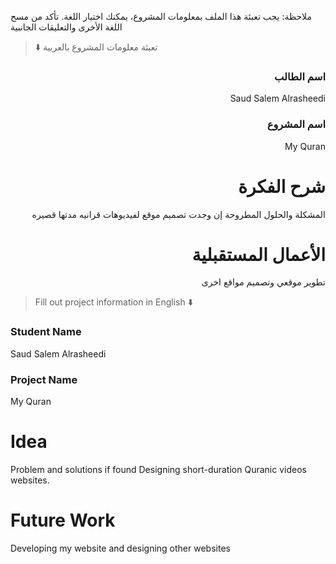 
ملاحظة: يجب تعبئة هذا الملف بمعلومات المشروع، يمكنك اختيار اللغة. تأكد من مسح اللغة الأخرى والتعليقات الجانبية 
> ⬇️ تعبئة معلومات المشروع بالعربية  

<div dir="rtl">
  
### اسم الطالب

Saud Salem Alrasheedi
### اسم المشروع
My Quran

# شرح الفكرة
المشكلة والحلول المطروحة إن وجدت
تصميم موقع لفيديوهات قرانيه مدتها قصيره 

# الأعمال المستقبلية
تطوير موقعي وتصميم مواقع اخرى

</div>

> Fill out project information in English ⬇️
### Student Name
Saud Salem Alrasheedi

### Project Name
My Quran
# Idea
Problem and solutions if found 
Designing short-duration Quranic videos websites.

# Future Work 

Developing my website and designing other websites
